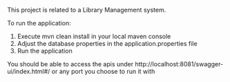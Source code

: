 This project is related to a Library Management system.

To run the application:
  1. Execute mvn clean install in your local maven console
  2. Adjust the database properties in the application.properties file
  3. Run the application

You should be able to access the apis under http://localhost:8081/swagger-ui/index.html#/ or any port you choose to run it with

